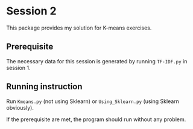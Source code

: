 # Session 2
This package provides my solution for K-means exercises.

## Prerequisite
The necessary data for this session is generated by running `TF-IDF.py` in session 1.

## Running instruction
Run `Kmeans.py` (not using Sklearn) or `Using_Sklearn.py` (using Sklearn obviously).

If the prerequisite are met, the program should run without any problem.
